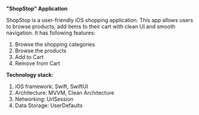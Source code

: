 **"ShopStop" Application**

ShopStop is a user-friendly iOS shopping application. This app allows users to browse products, add items to their cart with clean UI and smooth navigation. It has following features:
1. Browse the shopping categories
2. Browse the products
3. Add to Cart
4. Remove from Cart

**Technology stack:**
1. iOS framework: Swift, SwiftUI
2. Architecture: MVVM, Clean Architecture
3. Networking: UrlSession
4. Data Storage: UserDefaults
